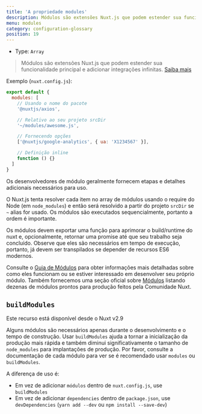 ```yaml
---
title: 'A propriedade modules'
description: Módulos são extensões Nuxt.js que podem estender sua funcionalidade principal e adicionar integrações infinitas.
menu: modules
category: configuration-glossary
position: 19
---
```


- Type: `Array`

> Módulos são extensões Nuxt.js que podem estender sua funcionalidade principal e adicionar integrações infinitas. [Saiba mais](/guides/directory-structure/modules)

Exemplo (`nuxt.config.js`):

```js
export default {
  modules: [
    // Usando o nome do pacote
    '@nuxtjs/axios',

    // Relativo ao seu projeto srcDir
    '~/modules/awesome.js',

    // Fornecendo opções
    ['@nuxtjs/google-analytics', { ua: 'X1234567' }],

    // Definição inline
    function () {}
  ]
}
```

Os desenvolvedores de módulo geralmente fornecem etapas e detalhes adicionais necessários para uso.

O Nuxt.js tenta resolver cada item no array de módulos usando o require do Node (em `node_modules`) e então será resolvido a partir do projeto `srcDir` se `~` alias for usado. Os módulos são executados sequencialmente, portanto a ordem é importante.

Os módulos devem exportar uma função para aprimorar o build/runtime do nuxt e, opcionalmente, retornar uma promise até que seu trabalho seja concluído. Observe que eles são necessários em tempo de execução, portanto, já devem ser transpilados se depender de recursos ES6 modernos.

Consulte o [Guia de Módulos](/guides/directory-structure/modules) para obter informações mais detalhadas sobre como eles funcionam ou se estiver interessado em desenvolver seu próprio módulo. Também fornecemos uma seção oficial sobre [Módulos](https://github.com/nuxt-community/awesome-nuxt#modules) listando dezenas de módulos prontos para produção feitos pela Comunidade Nuxt.

## `buildModules`

<div class="Alert Alert--info">

Este recurso está disponível desde o Nuxt v2.9

</div>

Alguns módulos são necessários apenas durante o desenvolvimento e o tempo de construção. Usar `buildModules` ajuda a tornar a inicialização da produção mais rápida e também diminui significativamente o tamanho de `node_modules` para implantações de produção. Por favor, consulte a documentação de cada módulo para ver se é recomendado usar `modules` ou `buildModules`.

A diferença de uso é:

- Em vez de adicionar `módulos` dentro de `nuxt.config.js`, use `buildModules`
- Em vez de adicionar `dependencies` dentro de `package.json`, use `devDependencies` (`yarn add --dev` ou `npm install --save-dev`)
